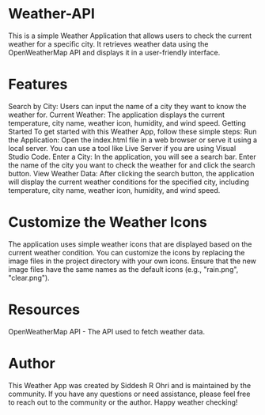 # Weather-API

This is a simple Weather Application that allows users to check the current weather for a specific city. It retrieves weather data using the OpenWeatherMap API and displays it in a user-friendly interface.

# Features
Search by City: Users can input the name of a city they want to know the weather for.
Current Weather: The application displays the current temperature, city name, weather icon, humidity, and wind speed.
Getting Started
To get started with this Weather App, follow these simple steps:
Run the Application: Open the index.html file in a web browser or serve it using a local server. You can use a tool like Live Server if you are using Visual Studio Code.
Enter a City: In the application, you will see a search bar. Enter the name of the city you want to check the weather for and click the search button.
View Weather Data: After clicking the search button, the application will display the current weather conditions for the specified city, including temperature, city name, weather icon, humidity, and wind speed.

# Customize the Weather Icons
The application uses simple weather icons that are displayed based on the current weather condition. You can customize the icons by replacing the image files in the project directory with your own icons. Ensure that the new image files have the same names as the default icons (e.g., "rain.png", "clear.png").

# Resources
OpenWeatherMap API - The API used to fetch weather data.

# Author
This Weather App was created by Siddesh R Ohri and is maintained by the community.
If you have any questions or need assistance, please feel free to reach out to the community or the author.
Happy weather checking!

